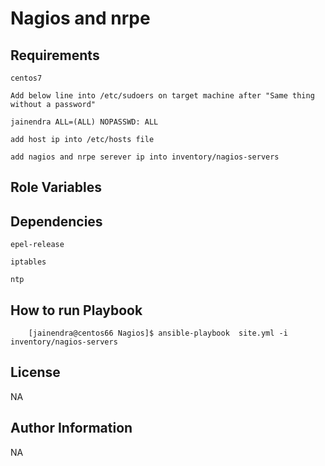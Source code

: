 Nagios and nrpe
=========

Requirements
------------

	centos7

	Add below line into /etc/sudoers on target machine after "Same thing without a password"

	jainendra ALL=(ALL) NOPASSWD: ALL

	add host ip into /etc/hosts file

	add nagios and nrpe serever ip into inventory/nagios-servers


Role Variables
--------------

Dependencies
------------
	epel-release

	iptables

	ntp

How to run Playbook
----------------
		[jainendra@centos66 Nagios]$ ansible-playbook  site.yml -i inventory/nagios-servers
 
License
-------

NA

Author Information
------------------
NA


